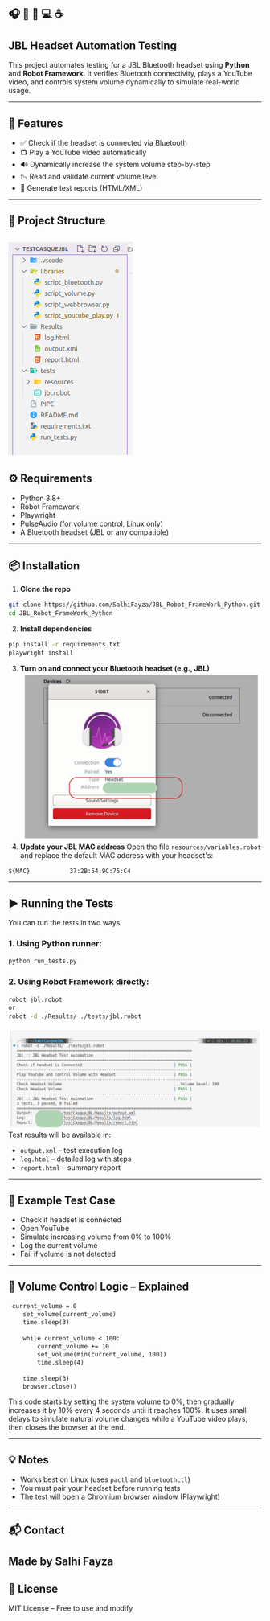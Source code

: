 ## 🎧 🤖 🐍 💻 ☕
## JBL Headset Automation Testing

This project automates testing for a JBL Bluetooth headset using **Python** and **Robot Framework**. It verifies Bluetooth connectivity, plays a YouTube video, and controls system volume dynamically to simulate real-world usage.

---

## 🚀 Features

- ✅ Check if the headset is connected via Bluetooth
- 📺 Play a YouTube video automatically
- 🔊 Dynamically increase the system volume step-by-step
- 📉 Read and validate current volume level
- 📄 Generate test reports (HTML/XML)

---

## 🧩 Project Structure

![alt text](image.png)
---

## ⚙️ Requirements

- Python 3.8+
- Robot Framework
- Playwright
- PulseAudio (for volume control, Linux only)
- A Bluetooth headset (JBL or any compatible)

---

## 📦 Installation

1. **Clone the repo**
```bash
git clone https://github.com/SalhiFayza/JBL_Robot_FrameWork_Python.git
cd JBL_Robot_FrameWork_Python
```

2. **Install dependencies**
```bash
pip install -r requirements.txt
playwright install
```

3. **Turn on and connect your Bluetooth headset (e.g., JBL)**
![alt text](image-2.png)
4. **Update your JBL MAC address**
Open the file ```resources/variables.robot``` and replace the default MAC address with your headset's:
```
${MAC}           37:2B:54:9C:75:C4
```
---

## ▶️ Running the Tests

You can run the tests in two ways:

### 1. Using Python runner:

```bash
python run_tests.py
```

### 2. Using Robot Framework directly:

```bash
robot jbl.robot
or
robot -d ./Results/ ./tests/jbl.robot
```
![alt text](img1.png)
Test results will be available in:

- `output.xml` – test execution log
- `log.html` – detailed log with steps
- `report.html` – summary report

---

## 🧪 Example Test Case

- Check if headset is connected
- Open YouTube
- Simulate increasing volume from 0% to 100%
- Log the current volume
- Fail if volume is not detected

---
## 🥇 Volume Control Logic – Explained
```
 current_volume = 0
    set_volume(current_volume)
    time.sleep(3)

    while current_volume < 100:
        current_volume += 10
        set_volume(min(current_volume, 100))
        time.sleep(4)

    time.sleep(3)
    browser.close()
```
This code starts by setting the system volume to 0%, then gradually increases it by 10% every 4 seconds until it reaches 100%. It uses small delays to simulate natural volume changes while a YouTube video plays, then closes the browser at the end.


---

## 💡 Notes

- Works best on Linux (uses `pactl` and `bluetoothctl`)
- You must pair your headset before running tests
- The test will open a Chromium browser window (Playwright)

---

## 📬 Contact

Made by Salhi Fayza  
---

## 📄 License

MIT License – Free to use and modify

